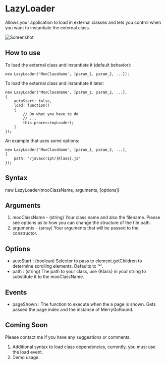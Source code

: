 LazyLoader
==========

Allows your application to load in external classes and lets you control when you want to instantiate the external class.

![Screenshot](http://www.staticdynamic.ca/reol/LazyLoader/icon.png)

How to use
----------

To load the external class and instantiate it (default behavior):

	new LazyLoader('MooClassName', [param_1, param_2, ...]);


To load the external class and instantiate it later:

	new LazyLoader('MooClassName', [param_1, param_2, ...],
	{
		autoStart: false,
		load: function()
		{
			// Do what you have to do
			// ...
			this.process(myLoader);
		}
	});


An example that uses some options:

	new LazyLoader('MooClassName', [param_1, param_2, ...],
	{
		path: '/javascript/{Klass}.js'
	});
  
Syntax
------

  new LazyLoader(mooClassName, arguments, [options])
  
Arguments
---------

  1. mooClassName - (string) Your class name and also the filename.  Please see options as to how you can change the structure of the file path.
  2. arguments - (array) Your arguments that will be passed to the constructor.
  
Options
-------

* autoStart      : (boolean) Selector to pass to element.getChildren to determine scrolling elements. Defaults to '*'.
* path           : (string) The path to your class, use {Klass} in your string to substitute it to the mooClassName.

Events
------

* pageShown : The function to execute when the a page is shown. Gets passed the page index and the instance of MerryGoRound.

Coming Soon
-----------
Please contact me if you have any suggestions or comments.

1. Additional syntax to load class dependencies, currently, you must use the load event.
2. Demo usage.